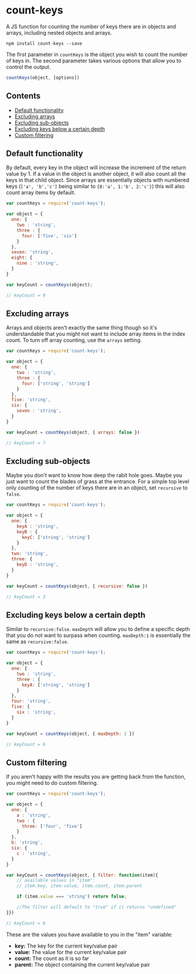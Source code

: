 # count-keys

A JS function for counting the number of keys there are in objects and arrays, including nested objects and arrays.

```````
npm install count-keys --save
```````

The first parameter in `countKeys` is the object you wish to count the number of keys in. The second parameter takes various options that allow you to control the output.

``````js
countKeys(object, [options])
``````

## Contents

 - [Default functionality](#default-functionality)
 - [Excluding arrays](#excluding-arrays)
 - [Excluding sub-objects](#excluding-sub-objects)
 - [Excluding keys below a certain depth](#excluding-keys-below-a-certain-depth)
 - [Custom filtering](#custom-filtering)

## Default functionality

By default, every key in the object will increase the increment of the return value by 1. If a value in the object is another object, it will also count all the keys in that child object. Since arrays are essentially objects with numbered keys (`['a', 'b','c']` being similar to `{0:'a', 1:'b', 2:'c'}`) this will also count array items by default.

```````js
var countKeys = require('count-keys');

var object = {
  one: {
    two : 'string',
    three : {
      four: ['five', 'six']
    }
  },
  seven: 'string',
  eight: {
    nine : 'string',
  }
}

var keyCount = countKeys(object);

// keyCount = 9
```````

## Excluding arrays

Arrays and objects aren't exactly the same thing though so it's understandable that you might not want to include array items in the index count. To turn off array counting, use the `arrays` setting.

```````js
var countKeys = require('count-keys');

var object = {
  one: {
    two : 'string',
    three : {
      four: ['string', 'string']
    }
  },
  five: 'string',
  six: {
    seven : 'string',
  }
}

var keyCount = countKeys(object, { arrays: false })

// keyCount = 7
```````

## Excluding sub-objects

Maybe you don't want to know how deep the rabit hole goes. Maybe you just want to count the blades of grass at the entrance. For a simple top level only counting of the number of keys there are in an object, set `recursive` to `false`.

```````js
var countKeys = require('count-keys');

var object = {
  one: {
    keyA : 'string',
    keyB : {
      keyC: ['string', 'string']
    }
  },
  two: 'string',
  three: {
    keyD : 'string',
  }
}

var keyCount = countKeys(object, { recursive: false })

// keyCount = 3
```````

## Excluding keys below a certain depth

Similar to `recursive:false`. `maxDepth` will allow you to define a specific depth that you do not want to surpass when counting. `maxDepth:1` is essentially the same as `recursive:false`.

```````js
var countKeys = require('count-keys');

var object = {
  one: {
    two : 'string',
    three : {
      keyA: ['string', 'string']
    }
  },
  four: 'string',
  five: {
    six : 'string',
  }
}

var keyCount = countKeys(object, { maxDepth: 2 })

// keyCount = 6
```````

## Custom filtering

If you aren't happy with the results you are getting back from the function, you might need to do custom filtering.

```````js
var countKeys = require('count-keys');

var object = {
  one: {
    a : 'string',
    two : {
      three: ['four', 'five']
    }
  },
  b: 'string',
  six: {
    c : 'string',
  }
}

var keyCount = countKeys(object, { filter: function(item){
    // available values in "item":
    // item.key, item.value, item.count, item.parent

    if (item.value === 'string') return false;

    //The filter will default to "true" if it returns "undefined"
}})

// keyCount = 6
```````

These are the values you have available to you in the "item" variable:

- **key:** The key for the current key/value pair
- **value:** The value for the current key/value pair
- **count:** The count as it is so far
- **parent:** The object containing the current key/value pair


